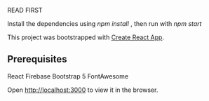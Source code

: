 
READ FIRST

Install the dependencies using <em> npm install </em> , then run with  <em> npm start</em> 

This project was bootstrapped with [Create React App](https://github.com/facebook/create-react-app).

## Prerequisites
React
Firebase
Bootstrap 5
FontAwesome



Open [http://localhost:3000](http://localhost:3000) to view it in the browser.


